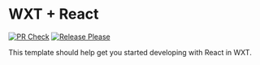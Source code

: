 # WXT + React

[![PR Check](https://github.com/GoogleChromeLabs/wxt-react-example/actions/workflows/pr-check.yml/badge.svg)](https://github.com/GoogleChromeLabs/wxt-react-example/actions/workflows/pr-check.yml)
[![Release Please](https://github.com/GoogleChromeLabs/wxt-react-example/actions/workflows/release-please.yml/badge.svg)](https://github.com/GoogleChromeLabs/wxt-react-example/actions/workflows/release-please.yml)

This template should help get you started developing with React in WXT.
